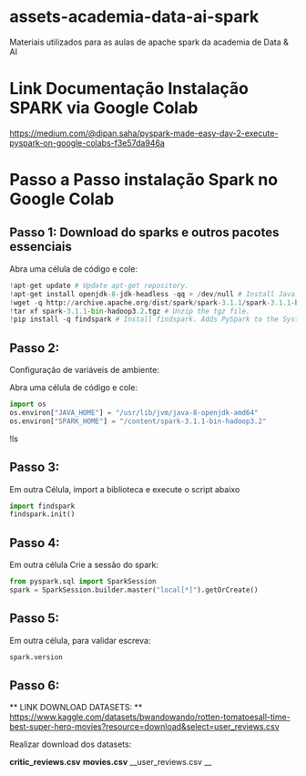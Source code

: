 # assets-academia-data-ai-spark
Materiais utilizados para as aulas de apache spark da academia de Data & AI

# Link Documentação Instalação SPARK via Google Colab
https://medium.com/@dipan.saha/pyspark-made-easy-day-2-execute-pyspark-on-google-colabs-f3e57da946a

# Passo a Passo instalação Spark no Google Colab

## Passo 1: Download do sparks e outros pacotes essenciais

Abra uma célula de código e cole:
```python
!apt-get update # Update apt-get repository.
!apt-get install openjdk-8-jdk-headless -qq > /dev/null # Install Java.
!wget -q http://archive.apache.org/dist/spark/spark-3.1.1/spark-3.1.1-bin-hadoop3.2.tgz # Download Apache Sparks.
!tar xf spark-3.1.1-bin-hadoop3.2.tgz # Unzip the tgz file.
!pip install -q findspark # Install findspark. Adds PySpark to the System path during runtime.
```

## Passo 2:
Configuração de variáveis de ambiente:

Abra uma célula de código e cole:

```python
import os
os.environ["JAVA_HOME"] = "/usr/lib/jvm/java-8-openjdk-amd64"
os.environ["SPARK_HOME"] = "/content/spark-3.1.1-bin-hadoop3.2"
```
!ls

## Passo 3:
Em outra Célula, import a biblioteca e execute o script abaixo
```python
import findspark
findspark.init()
```

## Passo 4:
Em outra célula
Crie a sessão do spark:

```python
from pyspark.sql import SparkSession
spark = SparkSession.builder.master("local[*]").getOrCreate()
```

## Passo 5:
Em outra célula, para validar escreva:

```python
spark.version
```

## Passo 6:
** LINK DOWNLOAD DATASETS: **
https://www.kaggle.com/datasets/bwandowando/rotten-tomatoesall-time-best-super-hero-movies?resource=download&select=user_reviews.csv

Realizar download dos datasets:

__critic_reviews.csv__
__movies.csv__
__user_reviews.csv __
